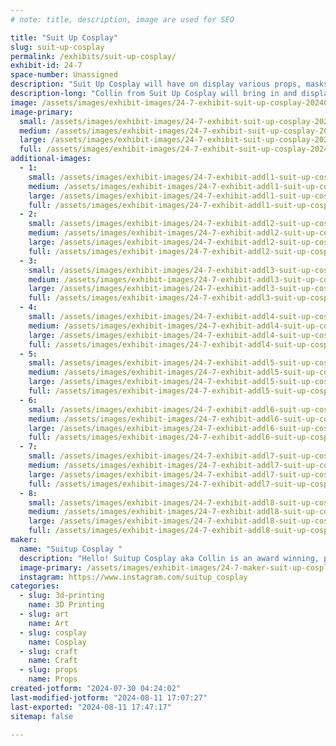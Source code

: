 ```yaml
---
# note: title, description, image are used for SEO

title: "Suit Up Cosplay"
slug: suit-up-cosplay
permalink: /exhibits/suit-up-cosplay/
exhibit-id: 24-7
space-number: Unassigned
description: "Suit Up Cosplay will have on display various props, masks and creatures to inspire new makers. "
description-long: "Collin from Suit Up Cosplay will bring in and display some of his best work of a wide variety of projects. Projects such as muscle suits, creature costumes, cosplay lighting and effects, and of course 3d printed props and helmets. In addition he will display a before/after of cosplay weathering to show the important difference of detail. He will also have insight for creators who want to start making video content and how to integrate your cosplays into various media. "
image: /assets/images/exhibit-images/24-7-exhibit-suit-up-cosplay-20240326-194745-large.jpg
image-primary: 
  small: /assets/images/exhibit-images/24-7-exhibit-suit-up-cosplay-20240326-194745-small.jpg
  medium: /assets/images/exhibit-images/24-7-exhibit-suit-up-cosplay-20240326-194745-medium.jpg
  large: /assets/images/exhibit-images/24-7-exhibit-suit-up-cosplay-20240326-194745-large.jpg
  full: /assets/images/exhibit-images/24-7-exhibit-suit-up-cosplay-20240326-194745-full.jpg
additional-images: 
  - 1:
    small: /assets/images/exhibit-images/24-7-exhibit-addl1-suit-up-cosplay-20230630-180756-small.jpg
    medium: /assets/images/exhibit-images/24-7-exhibit-addl1-suit-up-cosplay-20230630-180756-medium.jpg
    large: /assets/images/exhibit-images/24-7-exhibit-addl1-suit-up-cosplay-20230630-180756-large.jpg
    full: /assets/images/exhibit-images/24-7-exhibit-addl1-suit-up-cosplay-20230630-180756-full.jpg
  - 2:
    small: /assets/images/exhibit-images/24-7-exhibit-addl2-suit-up-cosplay-9a0e4e6e-ccb1-472b-bfb0-af58633b2d7a-small.jpg
    medium: /assets/images/exhibit-images/24-7-exhibit-addl2-suit-up-cosplay-9a0e4e6e-ccb1-472b-bfb0-af58633b2d7a-medium.jpg
    large: /assets/images/exhibit-images/24-7-exhibit-addl2-suit-up-cosplay-9a0e4e6e-ccb1-472b-bfb0-af58633b2d7a-large.jpg
    full: /assets/images/exhibit-images/24-7-exhibit-addl2-suit-up-cosplay-9a0e4e6e-ccb1-472b-bfb0-af58633b2d7a-full.jpg
  - 3:
    small: /assets/images/exhibit-images/24-7-exhibit-addl3-suit-up-cosplay-img-20170304-141852-258-small.jpg
    medium: /assets/images/exhibit-images/24-7-exhibit-addl3-suit-up-cosplay-img-20170304-141852-258-medium.jpg
    large: /assets/images/exhibit-images/24-7-exhibit-addl3-suit-up-cosplay-img-20170304-141852-258-large.jpg
    full: /assets/images/exhibit-images/24-7-exhibit-addl3-suit-up-cosplay-img-20170304-141852-258-full.jpg
  - 4:
    small: /assets/images/exhibit-images/24-7-exhibit-addl4-suit-up-cosplay-img-20230329-012003-202-small.jpg
    medium: /assets/images/exhibit-images/24-7-exhibit-addl4-suit-up-cosplay-img-20230329-012003-202-medium.jpg
    large: /assets/images/exhibit-images/24-7-exhibit-addl4-suit-up-cosplay-img-20230329-012003-202-large.jpg
    full: /assets/images/exhibit-images/24-7-exhibit-addl4-suit-up-cosplay-img-20230329-012003-202-full.jpg
  - 5:
    small: /assets/images/exhibit-images/24-7-exhibit-addl5-suit-up-cosplay-st-a0586-email-small.jpg
    medium: /assets/images/exhibit-images/24-7-exhibit-addl5-suit-up-cosplay-st-a0586-email-medium.jpg
    large: /assets/images/exhibit-images/24-7-exhibit-addl5-suit-up-cosplay-st-a0586-email-large.jpg
    full: /assets/images/exhibit-images/24-7-exhibit-addl5-suit-up-cosplay-st-a0586-email-full.jpg
  - 6:
    small: /assets/images/exhibit-images/24-7-exhibit-addl6-suit-up-cosplay-screenshot-20240730-041238-gallery-small.jpg
    medium: /assets/images/exhibit-images/24-7-exhibit-addl6-suit-up-cosplay-screenshot-20240730-041238-gallery-medium.jpg
    large: /assets/images/exhibit-images/24-7-exhibit-addl6-suit-up-cosplay-screenshot-20240730-041238-gallery-large.jpg
    full: /assets/images/exhibit-images/24-7-exhibit-addl6-suit-up-cosplay-screenshot-20240730-041238-gallery-full.jpg
  - 7:
    small: /assets/images/exhibit-images/24-7-exhibit-addl7-suit-up-cosplay-screenshot-20240730-041535-gallery-small.jpg
    medium: /assets/images/exhibit-images/24-7-exhibit-addl7-suit-up-cosplay-screenshot-20240730-041535-gallery-medium.jpg
    large: /assets/images/exhibit-images/24-7-exhibit-addl7-suit-up-cosplay-screenshot-20240730-041535-gallery-large.jpg
    full: /assets/images/exhibit-images/24-7-exhibit-addl7-suit-up-cosplay-screenshot-20240730-041535-gallery-full.jpg
  - 8:
    small: /assets/images/exhibit-images/24-7-exhibit-addl8-suit-up-cosplay-screenshot-20240730-041617-gallery-small.jpg
    medium: /assets/images/exhibit-images/24-7-exhibit-addl8-suit-up-cosplay-screenshot-20240730-041617-gallery-medium.jpg
    large: /assets/images/exhibit-images/24-7-exhibit-addl8-suit-up-cosplay-screenshot-20240730-041617-gallery-large.jpg
    full: /assets/images/exhibit-images/24-7-exhibit-addl8-suit-up-cosplay-screenshot-20240730-041617-gallery-full.jpg
maker: 
  name: "Suitup Cosplay "
  description: "Hello! Suitup Cosplay aka Collin is an award winning, published cosplayer and professional character performer who specializes in the fabrication of 3d printed props/masks, foam armor and muscle suits, special character effects and creature suits. I also run  skit tiktok and youtube pages with several thousand followers between them. I have been featured numerous times in internationally sold cosplay magazines and worked with youtube creators with half a million subscribers. "
  image-primary: /assets/images/exhibit-images/24-7-maker-suit-up-cosplay-screenshot-20240730-035111-gallery-medium.jpg
  instagram: https://www.instagram.com/suitup_cosplay
categories: 
  - slug: 3d-printing
    name: 3D Printing
  - slug: art
    name: Art
  - slug: cosplay
    name: Cosplay
  - slug: craft
    name: Craft
  - slug: props
    name: Props
created-jotform: "2024-07-30 04:24:02"
last-modified-jotform: "2024-08-11 17:07:27"
last-exported: "2024-08-11 17:47:17"
sitemap: false

---
```

